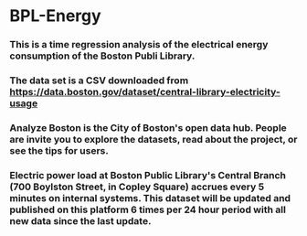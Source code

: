 # BPL-Energy
### This is a time regression analysis of the electrical energy consumption of the Boston Publi Library.
### The data set is a CSV downloaded from https://data.boston.gov/dataset/central-library-electricity-usage
### Analyze Boston is the City of Boston's open data hub. People are invite you to explore the datasets, read about the project, or see the tips for users.
### Electric power load at Boston Public Library's Central Branch (700 Boylston Street, in Copley Square) accrues every 5 minutes on internal systems. This dataset will be updated and published on this platform 6 times per 24 hour period with all new data since the last update.
